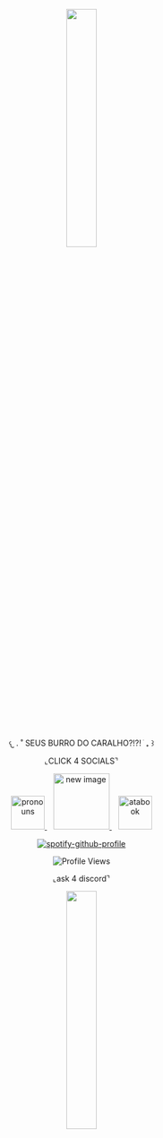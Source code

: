 
<p align="center" width="100%">
    <img width="33%" src="https://64.media.tumblr.com/5b72a6b3dc68501a6ea651c50c82b492/1e8767f5580b9c16-5f/s400x600/e9679884c03dd8af5c48eafa28d765c5ff9e54ae.gifv" width="60">
</p>

<p align="center">
  𐔌   .  ˚ SEUS BURRO DO CARALHO?!?! ֹ  ₊ ꒱
</p>

<p align="center">
  ⌞CLICK 4 SOCIALS⌝
</p>
 <p align="center">
 
 <p align="center">
  <a href="https://pronouns.cc/@s0apsy">
    <img src="https://i.imgur.com/5MsPHL8.gif" alt="pronouns" width="60">
  </a>
  &nbsp;&nbsp;
  <a href="https://sosoapsy.straw.page">
    <img src="https://64.media.tumblr.com/905e0f5e0c141f9af49eed2664fbd0ed/7bf1827d7384b6f5-9c/s250x400/4ec8859633418050486457694e0b1f4f8fccee5b.pnj" alt="new image" width="100">
  </a>
  &nbsp;&nbsp;
    <a href="https://kwairzrbldz.atabook.org">
    <img src="https://i.imgur.com/5MsPHL8.gif" alt="atabook" width="60">
  </a>

<p align="center">
  <a href="https://github.com/kittinan/spotify-github-profile">
    <img src="https://spotify-github-profile.kittinanx.com/api/view?uid=12ckph3ot59wwg34vopzfclra&cover_image=true&theme=natemoo-re&show_offline=false&background_color=f7abcc&interchange=false&bar_color=d90909&bar_color_cover=false" alt="spotify-github-profile">
  </a>
</p>

<p align="center">
  <img src="https://komarev.com/ghpvc/?username=your-github-username&color=d90909&label=hi" alt="Profile Views"/>
</p>

<p align="center">
  ⌞ask 4 discord⌝
</p>
 <p align="center">

<p align="center" width="100%">
    <img width="33%" src="https://64.media.tumblr.com/5b72a6b3dc68501a6ea651c50c82b492/1e8767f5580b9c16-5f/s400x600/e9679884c03dd8af5c48eafa28d765c5ff9e54ae.gifv">
</p>
